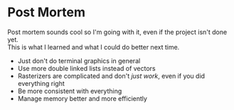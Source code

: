 # Post Mortem

Post mortem sounds cool so I'm going with it, even if the project isn't done yet.  
This is what I learned and what I could do better next time.

- Just don't do terminal graphics in general
- Use more double linked lists instead of vectors
- Rasterizers are complicated and don't *just work*, even if you did everything right
- Be more consistent with everything
- Manage memory better and more efficiently
